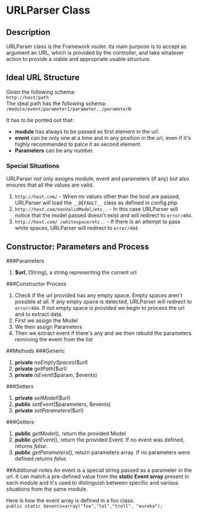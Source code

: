 # URLParser Class
## Description
URLParser class is the Framework router. Its main purpose is to accept as argument an URL, which is provided by the controller, and take whatever action to provide a viable and appropriate usable structure.

## Ideal URL Structure
Given the following schema:  
`http://host/path`  
The ideal path has the following schema:  
`/module/event/parameter1/parameter../parameterN`  

It has to be ponted out that:  
- **module** has always to be passed as first element in the url.  
- **event** can be only one at a time and in any position in the url, even if it's highly recommended to palce it as second element.  
- **Parameters** can be any number.

### Special Situations
URLParser not only assigns module, event and parameters (if any) but also ensures that all the values are valid.  
1. `http://host.com/` - When no values other than the host are passed, URLParser will load the `__DEFAULT__` class as defined in config.php  
2. `http://host.com/nonValidModel/etc..` - In this case URLParser will notice that the model passed doesn't exist and will redirect to `error/404`.  
3. `http://host.com/ /whitespace/etc..` - If there is an attempt to pass white spaces, URLParser will redirect to `error/404`.  

## Constructor: Parameters and Process
###Parameters
1. **$url**, [String], a string representing the current url

###Constructor Process
1. Check if the url provided has any empty space. Empty spaces aren't possible at all. If any empty space is detected, URLParser will redirect to `error/404`. If not empty space is provided we begin to process the url and to extract data.
2. First we assign the Model
3. We then assign Parameters
4. Then we extract event if there's any and we then rebuild the parameters removing the event from the list


##Methods
###Generic
1. **private** *noEmptySpaces*($url)
2. **private** *getPath*($url)
3. **private** *isEvent*($param, $events)

###Setters
1. **private** *setModel*($url)
2. **public** *setEvent*($parameters, $events)
3. **private** *setParameters*($url)

###Getters
1. **public** *getModel*(), return the provided Model
2. **public** *getEvent*(), return the provided Event. If no event was defined, returns *false*.
3. **public** *getParameters*(), return parameters array. If no parameters were defined returns *false*.


##Additional notes
An event is a special string passed as a parameter in the url. It can match a pre-defined value from the **static Event array** present in each module and it's used to distinguish between specific and various situations from the same module.

Here is how the event array is defined in a foo class:  
`public static $events=array("foo","lol","troll", "eureka");`

